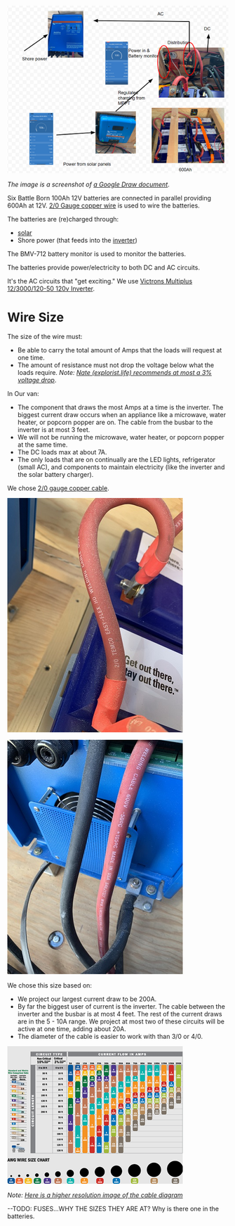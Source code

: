 ![schematic](./images/schematic.png)

_The image is a screenshot of  [a Google Draw document](https://docs.google.com/drawings/d/1X5Fls75ioN82ZMCHzN90oixNZ60E3s5VR6cbR8S1eH8/edit)_.

Six Battle Born 100Ah 12V batteries are connected in parallel providing 600Ah at 12V.  [2/0 Gauge copper wire](https://amzn.to/2Mp7yia) is used to wire the batteries.

The batteries are (re)charged through:
* [solar](Solar.md)
* Shore power (that feeds into the [inverter](inverter.md))

The BMV-712 battery monitor is used to monitor the batteries.

The batteries provide power/electricity to both DC and AC circuits.

It's the AC circuits that "get exciting."  We use [Victrons Multiplus 12/3000/120-50 120v Inverter](inverter.md).

# Wire Size

The size of the wire must:
* Be able to carry the total amount of Amps that the loads will request at one time.
* The amount of resistance must not drop the voltage below what the loads require. _Note: [Nate (explorist.life) recommends at most a 3% voltage drop](https://youtu.be/ki3WXVR48eM?t=110)_.

In Our van:
* The component that draws the most Amps at a time is the inverter.  The biggest current draw occurs when an appliance like a microwave, water heater, or popcorn popper are on.  The cable from the busbar to the inverter is at most 3 feet.
* We will not be running the microwave, water heater, or popcorn popper at the same time.
* The DC loads max at about 7A.  
* The only loads that are on continually are the LED lights, refrigerator (small AC), and components to maintain electricity (like the inverter and the solar battery charger).

We chose [2/0 gauge copper cable](https://amzn.to/2Mp7yia).

![cable between batteries](./images/cable_between_Batteries.jpeg)

![cable to inverter](./images/cable_to_inverter.jpeg)


We chose this size based on:
- We project our largest current draw to be 200A.
- By far the biggest user of current is the inverter.  The cable between the inverter and the busbar is at most 4 feet.  The rest of the current draws are in the 5 - 10A range.  We project at most two of these circuits will be active at one time, adding about 20A.
- The diameter of the cable is easier to work with than 3/0 or 4/0.

![cable size](./images/CurrentFlow_CableSize_SM.png)  

_Note: [Here is a higher resolution image of the cable diagram](./images/CurrentFlow_CableSize_Original.png)_

--TODO: FUSES...WHY THE SIZES THEY ARE AT? Why is there one in the batteries.


